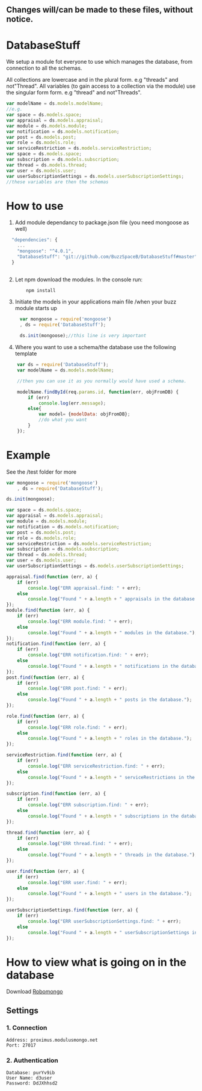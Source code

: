 ## Changes will/can be made to these files, without notice.

# DatabaseStuff
We setup a module fot everyone to use which manages the database, from connection to all the schemas.

All collections are lowercase and in the plural form. e.g "threads" and not"Thread".
All variables (to gain access to a collection via the module) use the singular form form. e.g "thread" and not"Threads".
```javascript
var modelName = ds.models.modelName;
//e.g.
var space = ds.models.space;
var appraisal = ds.models.appraisal;
var module = ds.models.module;
var notification = ds.models.notification;
var post = ds.models.post;
var role = ds.models.role;
var serviceRestriction = ds.models.serviceRestriction;
var space = ds.models.space;
var subscription = ds.models.subscription;
var thread = ds.models.thread;
var user = ds.models.user;
var userSubscriptionSettings = ds.models.userSubscriptionSettings;
//these variables are then the schemas 
```

# How to use
1. Add module dependancy to package.json file (you need mongoose as well)
  ```javascript
    "dependencies": {
      ...
      "mongoose": "^4.0.1",
      "DatabaseStuff": "git://github.com/BuzzSpaceB/DatabaseStuff#master"
    }
      
  ```
2. Let npm download the modules. In the console run:
    ```
        npm install
    ```
3. Initiate the models in your applications main file /when your buzz module starts up
  ```javascript
       var mongoose = require('mongoose')
       , ds = require('DatabaseStuff');
       
       ds.init(mongoose);//this line is very important
  ```
4. Where you want to use a schema/the database use the following template
  ```javascript
      var ds = require('DatabaseStuff');
      var modelName = ds.models.modelName;
  
      //then you can use it as you normally would have used a schema.
  
      modelName.findById(req.params.id, function(err, objFromDB) {
          if (err)
              console.log(err.message);
          else{
              var model= {modelData: objFromDB};
              //do what you want
          }
      });
  ```
# Example
See the /test folder for more
```javascript
var mongoose = require('mongoose')
    , ds = require('DatabaseStuff');

ds.init(mongoose);

var space = ds.models.space;
var appraisal = ds.models.appraisal;
var module = ds.models.module;
var notification = ds.models.notification;
var post = ds.models.post;
var role = ds.models.role;
var serviceRestriction = ds.models.serviceRestriction;
var subscription = ds.models.subscription;
var thread = ds.models.thread;
var user = ds.models.user;
var userSubscriptionSettings = ds.models.userSubscriptionSettings;

appraisal.find(function (err, a) {
    if (err)
        console.log("ERR appraisal.find: " + err);
    else
        console.log("Found " + a.length + " appraisals in the database.");
});
module.find(function (err, a) {
    if (err)
        console.log("ERR module.find: " + err);
    else
        console.log("Found " + a.length + " modules in the database.");
});
notification.find(function (err, a) {
    if (err)
        console.log("ERR notification.find: " + err);
    else
        console.log("Found " + a.length + " notifications in the database.");
});
post.find(function (err, a) {
    if (err)
        console.log("ERR post.find: " + err);
    else
        console.log("Found " + a.length + " posts in the database.");
});

role.find(function (err, a) {
    if (err)
        console.log("ERR role.find: " + err);
    else
        console.log("Found " + a.length + " roles in the database.");
});

serviceRestriction.find(function (err, a) {
    if (err)
        console.log("ERR serviceRestriction.find: " + err);
    else
        console.log("Found " + a.length + " serviceRestrictions in the database.");
});

subscription.find(function (err, a) {
    if (err)
        console.log("ERR subscription.find: " + err);
    else
        console.log("Found " + a.length + " subscriptions in the database.");
});

thread.find(function (err, a) {
    if (err)
        console.log("ERR thread.find: " + err);
    else
        console.log("Found " + a.length + " threads in the database.");
});

user.find(function (err, a) {
    if (err)
        console.log("ERR user.find: " + err);
    else
        console.log("Found " + a.length + " users in the database.");
});

userSubscriptionSettings.find(function (err, a) {
    if (err)
        console.log("ERR userSubscriptionSettings.find: " + err);
    else
        console.log("Found " + a.length + " userSubscriptionSettings in the database.");
});
```

# How to view what is going on in the database
Download [Robomongo](http://robomongo.org/)
## Settings
### 1. Connection
    Address: proximus.modulusmongo.net
    Port: 27017
### 2. Authentication
```
Database: purYv9ib
User Name: d3user
Password: DdJXhhsd2
```
